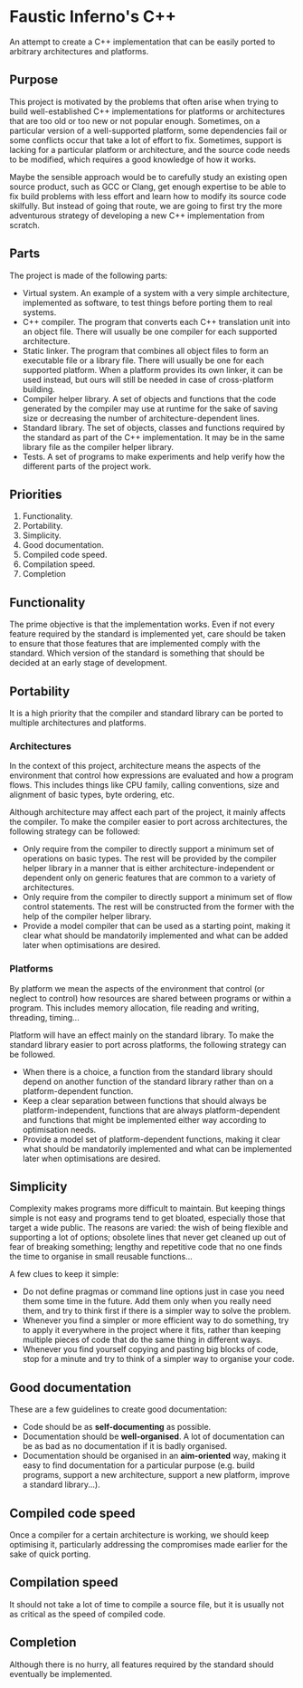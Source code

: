 # Faustic Inferno's C++

An attempt to create a C++ implementation that can be easily ported to arbitrary
architectures and platforms.

## Purpose

This project is motivated by the problems that often arise when trying to build
well-established C++ implementations for platforms or architectures that are too
old or too new or not popular enough. Sometimes, on a particular version of a
well-supported platform, some dependencies fail or some conflicts occur that
take a lot of effort to fix. Sometimes, support is lacking for a particular
platform or architecture, and the source code needs to be modified, which
requires a good knowledge of how it works.

Maybe the sensible approach would be to carefully study an existing open source
product, such as GCC or Clang, get enough expertise to be able to fix build
problems with less effort and learn how to modify its source code skilfully. But
instead of going that route, we are going to first try the more adventurous
strategy of developing a new C++ implementation from scratch.

## Parts

The project is made of the following parts:

* Virtual system. An example of a system with a very simple architecture,
implemented as software, to test things before porting them to real systems.
* C++ compiler. The program that converts each C++ translation unit into an
object file. There will usually be one compiler for each supported architecture.
* Static linker. The program that combines all object files to form an
executable file or a library file. There will usually be one for each supported
platform. When a platform provides its own linker, it can be used instead, but
ours will still be needed in case of cross-platform building.
* Compiler helper library. A set of objects and functions that the code
generated by the compiler may use at runtime for the sake of saving size or
decreasing the number of architecture-dependent lines.
* Standard library. The set of objects, classes and functions required by the
standard as part of the C++ implementation. It may be in the same library file
as the compiler helper library.
* Tests. A set of programs to make experiments and help verify how the different
parts of the project work.

## Priorities

1. Functionality.
2. Portability.
3. Simplicity.
4. Good documentation.
5. Compiled code speed.
6. Compilation speed.
7. Completion

## Functionality

The prime objective is that the implementation works. Even if not every feature
required by the standard is implemented yet, care should be taken to ensure that
those features that are implemented comply with the standard. Which version of
the standard is something that should be decided at an early stage of
development.

## Portability

It is a high priority that the compiler and standard library can be ported to
multiple architectures and platforms.

### Architectures

In the context of this project, architecture means the aspects of the
environment that control how expressions are evaluated and how a program flows.
This includes things like CPU family, calling conventions, size and alignment of
basic types, byte ordering, etc.

Although architecture may affect each part of the project, it mainly affects the
compiler. To make the compiler easier to port across architectures, the
following strategy can be followed:

* Only require from the compiler to directly support a minimum set of operations
on basic types. The rest will be provided by the compiler helper library in a
manner that is either architecture-independent or dependent only on generic
features that are common to a variety of architectures.
* Only require from the compiler to directly support a minimum set of flow
control statements. The rest will be constructed from the former with the help
of the compiler helper library.
* Provide a model compiler that can be used as a starting point, making it clear
what should be mandatorily implemented and what can be added later when
optimisations are desired.

### Platforms

By platform we mean the aspects of the environment that control (or neglect to
control) how resources are shared between programs or within a program. This
includes memory allocation, file reading and writing, threading, timing...

Platform will have an effect mainly on the standard library. To make the
standard library easier to port across platforms, the following strategy can be
followed.

* When there is a choice, a function from the standard library should depend on
another function of the standard library rather than on a platform-dependent
function.
* Keep a clear separation between functions that should always be
platform-independent, functions that are always platform-dependent and functions
that might be implemented either way according to optimisation needs.
* Provide a model set of platform-dependent functions, making it clear
what should be mandatorily implemented and what can be implemented later when
optimisations are desired.

## Simplicity

Complexity makes programs more difficult to maintain. But keeping things simple
is not easy and programs tend to get bloated, especially those that target a
wide public. The reasons are varied: the wish of being flexible and supporting a
lot of options; obsolete lines that never get cleaned up out of fear of breaking
something; lengthy and repetitive code that no one finds the time to organise in
small reusable functions...

A few clues to keep it simple:

* Do not define pragmas or command line options just in case you need them some
time in the future. Add them only when you really need them, and try to think
first if there is a simpler way to solve the problem.
* Whenever you find a simpler or more efficient way to do something, try to
apply it everywhere in the project where it fits, rather than keeping multiple
pieces of code that do the same thing in different ways.
* Whenever you find yourself copying and pasting big blocks of code, stop for a
minute and try to think of a simpler way to organise your code.

## Good documentation

These are a few guidelines to create good documentation:

* Code should be as **self-documenting** as possible.
* Documentation should be **well-organised**. A lot of documentation can be as
bad as no documentation if it is badly organised.
* Documentation should be organised in an **aim-oriented** way, making it easy
to find documentation for a particular purpose (e.g. build programs, support a
new architecture, support a new platform, improve a standard library...).

## Compiled code speed

Once a compiler for a certain architecture is working, we should keep optimising
it, particularly addressing the compromises made earlier for the sake of quick
porting.

## Compilation speed

It should not take a lot of time to compile a source file, but it is usually not
as critical as the speed of compiled code.

## Completion

Although there is no hurry, all features required by the standard should
eventually be implemented.

